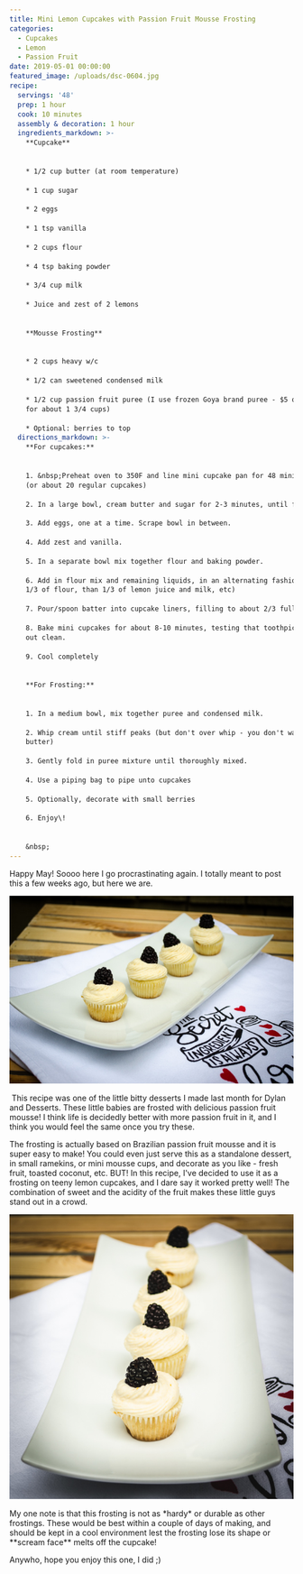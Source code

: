 ```yaml
---
title: Mini Lemon Cupcakes with Passion Fruit Mousse Frosting
categories:
  - Cupcakes
  - Lemon
  - Passion Fruit
date: 2019-05-01 00:00:00
featured_image: /uploads/dsc-0604.jpg
recipe:
  servings: '48'
  prep: 1 hour
  cook: 10 minutes
  assembly & decoration: 1 hour
  ingredients_markdown: >-
    **Cupcake**


    * 1/2 cup butter (at room temperature)

    * 1 cup sugar

    * 2 eggs

    * 1 tsp vanilla

    * 2 cups flour

    * 4 tsp baking powder

    * 3/4 cup milk

    * Juice and zest of 2 lemons


    **Mousse Frosting**


    * 2 cups heavy w/c

    * 1/2 can sweetened condensed milk

    * 1/2 cup passion fruit puree (I use frozen Goya brand puree - $5 or less
    for about 1 3/4 cups)

    * Optional: berries to top
  directions_markdown: >-
    **For cupcakes:**


    1. &nbsp;Preheat oven to 350F and line mini cupcake pan for 48 mini cupcakes
    (or about 20 regular cupcakes)

    2. In a large bowl, cream butter and sugar for 2-3 minutes, until fluffy

    3. Add eggs, one at a time. Scrape bowl in between.

    4. Add zest and vanilla.

    5. In a separate bowl mix together flour and baking powder.

    6. Add in flour mix and remaining liquids, in an alternating fashion (about
    1/3 of flour, than 1/3 of lemon juice and milk, etc)

    7. Pour/spoon batter into cupcake liners, filling to about 2/3 full.&nbsp;

    8. Bake mini cupcakes for about 8-10 minutes, testing that toothpick comes
    out clean.

    9. Cool completely


    **For Frosting:**


    1. In a medium bowl, mix together puree and condensed milk.

    2. Whip cream until stiff peaks (but don't over whip - you don't want
    butter)

    3. Gently fold in puree mixture until thoroughly mixed.

    4. Use a piping bag to pipe unto cupcakes

    5. Optionally, decorate with small berries

    6. Enjoy\!


    &nbsp;
---
```


Happy May\! Soooo here I go procrastinating again. I totally meant to post this a few weeks ago, but here we are.

![](/uploads/dsc-0589.jpg)

&nbsp;This recipe was one of the little bitty desserts I made last month for Dylan and Desserts. These little babies are frosted with delicious passion fruit mousse\! I think life is decidedly better with more passion fruit in it, and I think you would feel the same once you try these.&nbsp;

The frosting is actually based on Brazilian passion fruit mousse and it is super easy to make\! You could even just serve this as a standalone dessert, in small ramekins, or mini mousse cups, and decorate as you like - fresh fruit, toasted coconut, etc. BUT\! In this recipe, I've decided to use it as a frosting on teeny lemon cupcakes, and I dare say it worked pretty well\! The combination of sweet and the acidity of the fruit makes these little guys stand out in a crowd.

![](/uploads/dsc-0594.jpg)

My one note is that this frosting is not as \*hardy\* or durable as other frostings. These would be best within a couple of days of making, and should be kept in a cool environment lest the frosting lose its shape or \*\*scream face\*\* melts off the cupcake\!

Anywho, hope you enjoy this one, I did ;)&nbsp;